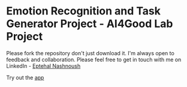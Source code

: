 # Emotion Recognition and Task Generator Project - AI4Good Lab Project
Please fork the repository don't just download it.
I'm always open to feedback and collaboration. Please feel free to get in touch with me on LinkedIn - [Eptehal Nashnoush](https://www.linkedin.com/in/eptehalnashnoush/)

Try out the [app](https://eptehal99-end2end-nlp-project-appapp-sz2tin.streamlitapp.com/) 
